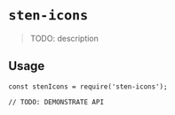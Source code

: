 # `sten-icons`

> TODO: description

## Usage

```
const stenIcons = require('sten-icons');

// TODO: DEMONSTRATE API
```
